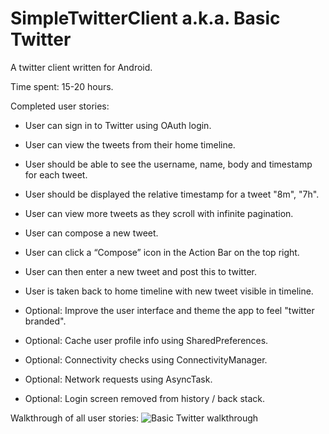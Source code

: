 SimpleTwitterClient a.k.a. Basic Twitter
========================================

A twitter client written for Android.

Time spent: 15-20 hours.

Completed user stories:

- User can sign in to Twitter using OAuth login. 
- User can view the tweets from their home timeline.
- User should be able to see the username, name, body and timestamp for each tweet.
- User should be displayed the relative timestamp for a tweet "8m", "7h".
- User can view more tweets as they scroll with infinite pagination.

- User can compose a new tweet.
- User can click a “Compose” icon in the Action Bar on the top right.
- User can then enter a new tweet and post this to twitter.
- User is taken back to home timeline with new tweet visible in timeline.
- Optional: Improve the user interface and theme the app to feel "twitter branded".
- Optional: Cache user profile info using SharedPreferences.
- Optional: Connectivity checks using ConnectivityManager.
- Optional: Network requests using AsyncTask.
- Optional: Login screen removed from history / back stack.

Walkthrough of all user stories: 
![Basic Twitter walkthrough](simplertwitterclient3.gif)
